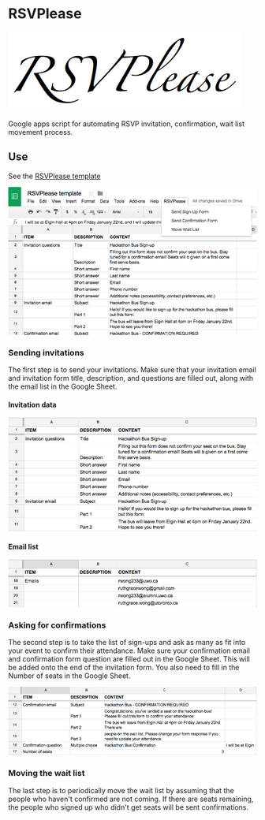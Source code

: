 # RSVPlease

![RSVPlease screenshot](images_for_readme/rsvplease_logo.png)

Google apps script for automating RSVP invitation, confirmation, wait list movement process.

## Use

See the [RSVPlease template](https://docs.google.com/spreadsheets/d/1nL1eo3AuFfll7rHmkzXOrT9csvKNDNDfpBYszhxhqlY/edit?usp=sharing)

![RSVPlease screenshot](images_for_readme/sheets_screenshot.png)

### Sending invitations

The first step is to send your invitations. Make sure that your invitation email and invitation form title, description, and questions are filled out, along with the email list in the Google Sheet.

#### Invitation data

![RSVPlease invitation data](images_for_readme/rsvplease_invitation_sheet.png)

#### Email list

![RSVPlease email data](images_for_readme/rsvplease_emails_sheet.png)


### Asking for confirmations

The second step is to take the list of sign-ups and ask as many as fit into your event to confirm their attendance. Make sure your confirmation email and confirmation form question are filled out in the Google Sheet. This will be added onto the end of the invitation form. You also need to fill in the Number of seats in the Google Sheet.

![RSVPlease confirmation data](images_for_readme/rsvplease_confirmation_sheet.png)

### Moving the wait list

The last step is to periodically move the wait list by assuming that the people who haven't confirmed are not coming. If there are seats remaining, the people who signed up who didn't get seats will be sent confirmations.

